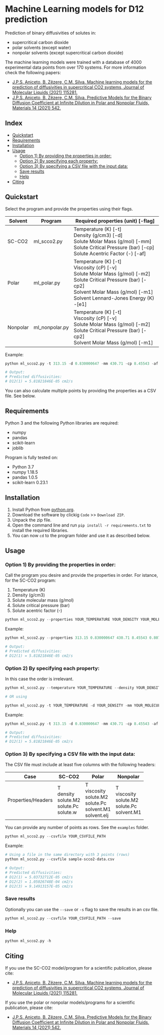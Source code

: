 # Machine Learning models for D12 prediction

Prediction of binary diffusivities of solutes in:
- supercritical carbon dioxide
- polar solvents (except water) 
- nonpolar solvents (except supercritical carbon dioxide)

The machine learning models were trained with a database of 4000 experimental data points from over 170 systems. For more information check the following papers:

- [J.P.S. Aniceto, B. Zêzere, C.M. Silva. Machine learning models for the prediction of diffusivities in supercritical CO2 systems, Journal of Molecular Liquids (2021) 115281.](https://www.sciencedirect.com/science/article/pii/S0167732221000076)
- [J.P.S. Aniceto, B. Zêzere, C.M. Silva. Predictive Models for the Binary Diffusion Coefficient at Infinite Dilution in Polar and Nonpolar Fluids, Materials 14 (2021) 542.](https://www.mdpi.com/1996-1944/14/3/542)

## Index
  * [Quickstart](#quickstart)
  * [Requirements](#requirements)
  * [Installation](#installation)
  * [Usage](#usage)
    + [Option 1) By providing the properties in order:](#option-1--by-providing-the-properties-in-order-)
    + [Option 2) By specifying each property:](#option-2--by-specifying-each-property-)
    + [Option 3) By specifying a CSV file with the input data:](#option-3--by-specifying-a-csv-file-with-the-input-data-)
    + [Save results](#save-results)
    + [Help](#help)
  * [Citing](#citing)


## Quickstart

Select the program and provide the properties using their flags. 

| Solvent | Program | Required properties (unit) [-flag] |
|-|-|-|
| SC-CO2 | ml_scco2.py | Temperature (K) [-t]<br>Density (g/cm3) [-d]<br>Solute Molar Mass (g/mol) [-mm]<br>Solute Critical Pressure (bar) [-cp]<br>Solute Acentric Factor (-) [-af] |
| Polar | ml_polar.py | Temperature (K) [-t]<br>Viscosity (cP) [-v]<br>Solute Molar Mass (g/mol) [-m2]<br>Solute Critical Pressure (bar) [-cp2]<br>Solvent Molar Mass (g/mol) [-m1]<br>Solvent Lennard-Jones Energy (K) -[e1] |
| Nonpolar | ml_nonpolar.py | Temperature (K) [-t]<br>Viscosity (cP) [-v]<br>Solute Molar Mass (g/mol) [-m2]<br>Solute Critical Pressure (bar) [-cp2]<br>Solvent Molar Mass (g/mol) [-m1] |

Example:

```python
python ml_scco2.py -t 313.15 -d 0.830000647 -mm 430.71 -cp 8.45543 -af 0.8071

# Output:
# Predicted diffusivities:
# D12(1) = 5.81821846E-05 cm2/s
```

You can also calculate multiple points by providing the properties as a CSV file. See below.


## Requirements

Python 3 and the following Python libraries are required:
- numpy
- pandas
- scikit-learn
- joblib

Program is fully tested on:
- Python 3.7
- numpy 1.18.5
- pandas 1.0.5
- scikit-learn 0.23.1 

## Installation

1. Install Python from [python.org](https://www.python.org/).
2. Download the software by clickig `Code` >> `Download ZIP`. 
3. Unpack the zip file.
4. Open the command line and run `pip install -r requirements.txt` to install the required libraries.
5. You can now `cd` to the program folder and use it as described below.


## Usage

### Option 1) By providing the properties in order:

Call the program you desire and provide the properties in order. For istance, for the SC-CO2 program:
1. Temperature (K)
2. Density (g/cm3)
3. Solute molecular mass (g/mol)
4. Solute critical pressure (bar)
5. Solute acentric factor (-)


```python
python ml_scco2.py --properties YOUR_TEMPERATURE YOUR_DENSITY YOUR_MOLECULAR_MASS YOUR_CRITICAL_PRESSURE YOUR_ACENTRIC_FACTOR
```

Example:

```python
python ml_scco2.py --properties 313.15 0.830000647 430.71 8.45543 0.8071

# Output:
# Predicted diffusivities:
# D12(1) = 5.81821846E-05 cm2/s
```


### Option 2) By specifying each property:

In this case the order is irrelevant. 

```python
python ml_scco2.py --temperature YOUR_TEMPERATURE --density YOUR_DENSITY --molecularmass YOUR_MOLECULAR_MASS --criticalpressure YOUR_CRITICAL_PRESSURE --acentricfactor YOUR_ACENTRIC_FACTOR

# OR using 

python ml_scco2.py -t YOUR_TEMPERATURE -d YOUR_DENSITY -mm YOUR_MOLECULAR_MASS -cp YOUR_CRITICAL_PRESSURE -af YOUR_ACENTRIC_FACTOR
```

Example:

```python
python ml_scco2.py -t 313.15 -d 0.830000647 -mm 430.71 -cp 8.45543 -af 0.8071

# Output:
# Predicted diffusivities:
# D12(1) = 5.81821846E-05 cm2/s
```


### Option 3) By specifying a CSV file with the input data:

The CSV file must include at least five columns with the following headers: 

| Case | SC-CO2 | Polar | Nonpolar |
|-|-|-|-|
| Properties/Headers | T<br>density<br>solute.M2<br>solute.Pc<br>solute.w | T<br>viscosity<br>solute.M2<br>solute.Pc<br>solvent.M1<br>solvent.elj | T<br>viscosity<br>solute.M2<br>solute.Pc<br>solvent.M1 |

You can provide any number of points as rows. See the `examples` folder.

```python
python ml_scco2.py --csvfile YOUR_CSVFILE_PATH
```

Example:

```python
# Using a file in the same directory with 3 points (rows)
python ml_scco2.py --csvfile sample-scco2-data.csv

# Output:
# Predicted diffusivities:
# D12(1) = 5.03732712E-05 cm2/s
# D12(2) = 1.05026748E-04 cm2/s
# D12(3) = 9.14913157E-05 cm2/s
```

### Save results

Optionally you can use the `--save` or `-s` flag to save the results in an csv file.

```python
python ml_scco2.py --csvfile YOUR_CSVFILE_PATH --save
```


### Help 

```python
python ml_scco2.py -h
```


## Citing

If you use the SC-CO2 model/program for a scientific publication, please cite:

- [J.P.S. Aniceto, B. Zêzere, C.M. Silva. Machine learning models for the prediction of diffusivities in supercritical CO2 systems, Journal of Molecular Liquids (2021) 115281.](https://www.sciencedirect.com/science/article/pii/S0167732221000076)

If you use the polar or nonpolar models/programs for a scientific publication, please cite:
- [J.P.S. Aniceto, B. Zêzere, C.M. Silva. Predictive Models for the Binary Diffusion Coefficient at Infinite Dilution in Polar and Nonpolar Fluids, Materials 14 (2021) 542.](https://www.mdpi.com/1996-1944/14/3/542)
